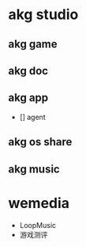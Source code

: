 # akg studio
## akg game
## akg doc
## akg app
- [] agent
## akg os share
### 
## akg music

# wemedia
- LoopMusic
- 游戏测评